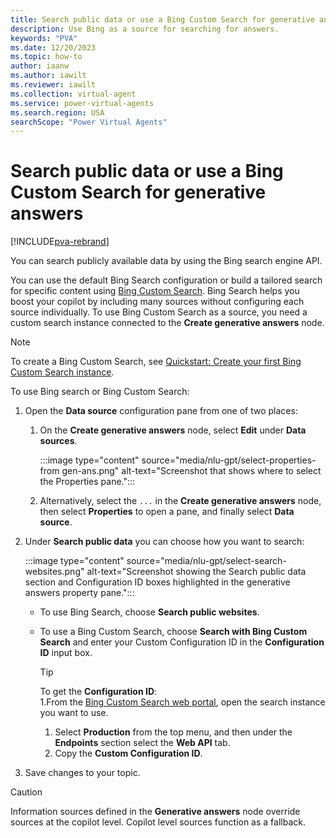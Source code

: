 ```yaml
---
title: Search public data or use a Bing Custom Search for generative answers
description: Use Bing as a source for searching for answers.
keywords: "PVA"
ms.date: 12/20/2023
ms.topic: how-to
author: iaanw
ms.author: iawilt
ms.reviewer: iawilt
ms.collection: virtual-agent
ms.service: power-virtual-agents
ms.search.region: USA
searchScope: "Power Virtual Agents"
---
```


# Search public data or use a Bing Custom Search for generative answers

[!INCLUDE[pva-rebrand](includes/pva-rebrand.md)]

You can search publicly available data by using the Bing search engine API.

You can use the default Bing Search configuration or build a tailored search for specific content using [Bing Custom Search](https://www.customsearch.ai/). Bing Search helps you boost your copilot by including many sources without configuring each source individually. To use Bing Custom Search as a source, you need a custom search instance connected to the **Create generative answers** node.

> [!NOTE]
> To create a Bing Custom Search, see [Quickstart: Create your first Bing Custom Search instance](/bing/search-apis/bing-custom-search/how-to/quick-start).

To use Bing search or Bing Custom Search:

1. Open the **Data source** configuration pane from one of two places:

   1. On the **Create generative answers** node, select **Edit** under **Data sources**.

      :::image type="content" source="media/nlu-gpt/select-properties-from gen-ans.png" alt-text="Screenshot that shows where to select the Properties pane.":::

   1. Alternatively, select the `...` in the **Create generative answers** node, then select **Properties** to open a pane, and finally select **Data source**.

1. Under **Search public data** you can choose how you want to search:

   :::image type="content" source="media/nlu-gpt/select-search-websites.png" alt-text="Screenshot showing the Search public data section and Configuration ID boxes highlighted in the generative answers property pane.":::

   - To use Bing Search, choose **Search public websites**.
   - To use a Bing Custom Search, choose **Search with Bing Custom Search** and enter your Custom Configuration ID in the **Configuration ID** input box.

     > [!TIP]
     > To get the **Configuration ID**:  
     > 1.From the [Bing Custom Search web portal](https://www.customsearch.ai/), open the search instance you want to use.
     > 1. Select **Production** from the top menu, and then under the **Endpoints** section select the **Web API** tab.
     > 1. Copy the **Custom Configuration ID**.

1. Save changes to your topic.

> [!CAUTION]
> Information sources defined in the **Generative answers** node override sources at the copilot level. Copilot level sources function as a fallback.
